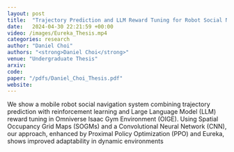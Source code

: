 ```yaml
---
layout: post
title:  "Trajectory Prediction and LLM Reward Tuning for Robot Social Navigation with Deep Reinforcement Learning"
date:   2024-04-30 22:21:59 +00:00
video: /images/Eureka_Thesis.mp4
categories: research
author: "Daniel Choi"
authors: "<strong>Daniel Choi</strong>"
venue: "Undergraduate Thesis"
arxiv:
code: 
paper: "/pdfs/Daniel_Choi_Thesis.pdf"
website: 
---
```

We show a mobile robot social navigation system combining trajectory prediction with reinforcement learning and Large Language Model (LLM) reward tuning in Omniverse Isaac Gym Environment (OIGE). Using Spatial Occupancy Grid Maps (SOGMs) and a Convolutional Neural Network (CNN), our approach, enhanced by Proximal Policy Optimization (PPO) and Eureka, shows improved adaptability in dynamic environments
